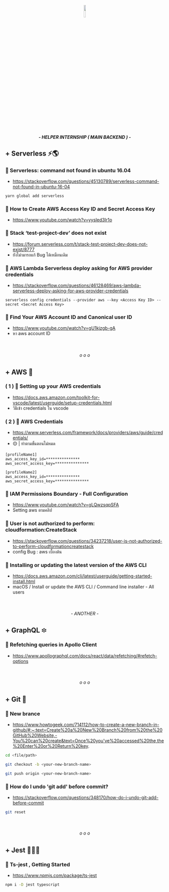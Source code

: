 <p align="center">
  <img width = 10% src="https://prod.cloud.rockstargames.com/crews/sc/5091/54158502/publish/emblem/emblem_512.png">
  <h5 align="center"> - HELPER INTERNSHIP ( MAIN BACKEND ) - </h5>
<!--   <h3 align="center">Helper-internship 🧚‍♂️ </h3> -->
</p>




## + Serverless ⚡️🌎

### 🌟 Serverless: command not found in ubuntu 16.04
- https://stackoverflow.com/questions/45130789/serverless-command-not-found-in-ubuntu-16-04
```bash
yarn global add serverless
```

### 🌟 How to Create AWS Access Key ID and Secret Access Key
- https://www.youtube.com/watch?v=yysled3Ir1o

### 🌟 Stack ‘test-project-dev’ does not exist
- https://forum.serverless.com/t/stack-test-project-dev-does-not-exist/8777
- ยังไม่ามารถแก้ Bug ได้เหมือนเดิม

### 🌟 AWS Lambda Serverless deploy asking for AWS provider credentials
- https://stackoverflow.com/questions/46128469/aws-lambda-serverless-deploy-asking-for-aws-provider-credentials
```
serverless config credentials --provider aws --key <Access Key ID> --secret <Secret Access Key>
```
### 🌟 Find Your AWS Account ID and Canonical user ID
- https://www.youtube.com/watch?v=gU1kjzgb-gA
- หา aws account ID

<p align="center"></br><h6 align="center"> o o o </h6></p>




## + AWS 🦁

### ( 1 ) 🌟 Setting up your AWS credentials
- https://docs.aws.amazon.com/toolkit-for-vscode/latest/userguide/setup-credentials.html
- วิธีเข้า credentials ใน vscode

### ( 2 ) 🌟 AWS Credentials
- https://www.serverless.com/framework/docs/providers/aws/guide/credentials/
- 🟡 | ทำตามขั้นตอนไม่หมด
```	
[profileName1]
aws_access_key_id=***************
aws_secret_access_key=***************
 
[profileName2]
aws_access_key_id=***************
aws_secret_access_key=***************
```
### 🌟 IAM Permissions Boundary - Full Configuration
- https://www.youtube.com/watch?v=gLQwzsqpSFA
- Setting aws ตามคลิป

### 🌟 User is not authorized to perform: cloudformation:CreateStack
- https://stackoverflow.com/questions/34237218/user-is-not-authorized-to-perform-cloudformationcreatestack
- config Bug : aws เบื้องต้น 

### 🌟 Installing or updating the latest version of the AWS CLI
- https://docs.aws.amazon.com/cli/latest/userguide/getting-started-install.html
- macOS / Install or update the AWS CLI / Command line installer - All users




<p align="center">
  </br>
  <h6 align="center"> - ANOTHER - </h6>
</p>

## + GraphQL ፨
### 🌟 Refetching queries in Apollo Client
- https://www.apollographql.com/docs/react/data/refetching/#refetch-options

<p align="center"></br><h6 align="center"> o o o </h6></p>




## + Git 🎃
### 🌟 New brance 
- https://www.howtogeek.com/714112/how-to-create-a-new-branch-in-github/#:~:text=Create%20a%20New%20Branch%20from%20the%20GitHub%20Website,-You%20can%20create&text=Once%20you've%20accessed%20the,the%20Enter%20or%20Return%20key.
```bash
cd <file/path>

git checkout -b <your-new-branch-name>

git push origin <your-new-branch-name>
```

### 🌟 How do I undo 'git add' before commit?
- https://stackoverflow.com/questions/348170/how-do-i-undo-git-add-before-commit
```bash
git reset
```
<p align="center"></br><h6 align="center"> o o o </h6></p>




## + Jest 🤹🏻‍♂️

### 🌟 Ts-jest , Getting Started
- https://www.npmjs.com/package/ts-jest
```bash
npm i -D jest typescript	
```
